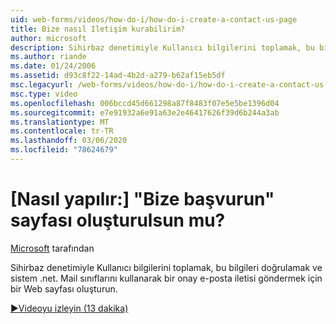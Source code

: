 ```yaml
---
uid: web-forms/videos/how-do-i/how-do-i-create-a-contact-us-page
title: Bize nasıl Iletişim kurabilirim?
author: microsoft
description: Sihirbaz denetimiyle Kullanıcı bilgilerini toplamak, bu bilgileri doğrulamak ve bir yapı göndermek için sistem .net. Mail sınıflarını kullanmak için bir Web sayfası oluşturun...
ms.author: riande
ms.date: 01/24/2006
ms.assetid: d93c8f22-14ad-4b2d-a279-b62af15eb5df
msc.legacyurl: /web-forms/videos/how-do-i/how-do-i-create-a-contact-us-page
msc.type: video
ms.openlocfilehash: 006bccd45d661298a87f8483f07e5e5be1396d04
ms.sourcegitcommit: e7e91932a6e91a63e2e46417626f39d6b244a3ab
ms.translationtype: MT
ms.contentlocale: tr-TR
ms.lasthandoff: 03/06/2020
ms.locfileid: "78624679"
---
```

# <a name="how-do-i-create-a-contact-us-page"></a>[Nasıl yapılır:] "Bize başvurun" sayfası oluşturulsun mu?

[Microsoft](https://github.com/microsoft) tarafından

Sihirbaz denetimiyle Kullanıcı bilgilerini toplamak, bu bilgileri doğrulamak ve sistem .net. Mail sınıflarını kullanarak bir onay e-posta iletisi göndermek için bir Web sayfası oluşturun.

[&#9654;Videoyu izleyin (13 dakika)](https://channel9.msdn.com/Blogs/ASP-NET-Site-Videos/how-do-i-create-a-contact-us-page)
